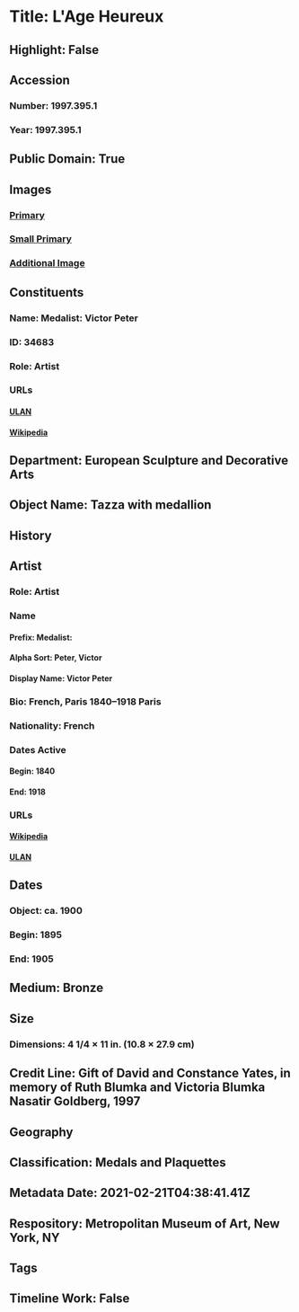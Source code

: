 # Title: L'Age Heureux
## Highlight: False
## Accession
### Number: 1997.395.1
### Year: 1997.395.1
## Public Domain: True
## Images
### [Primary](https://images.metmuseum.org/CRDImages/es/original/268593.jpg)
### [Small Primary](https://images.metmuseum.org/CRDImages/es/web-large/268593.jpg)
### [Additional Image](https://images.metmuseum.org/CRDImages/es/original/268594.jpg)
## Constituents
### Name: Medalist: Victor Peter
### ID: 34683
### Role: Artist
### URLs
#### [ULAN](http://vocab.getty.edu/page/ulan/500075966)
#### [Wikipedia](https://www.wikidata.org/wiki/Q3557500)
## Department: European Sculpture and Decorative Arts
## Object Name: Tazza with medallion
## History
## Artist
### Role: Artist
### Name
#### Prefix: Medalist:
#### Alpha Sort: Peter, Victor
#### Display Name: Victor Peter
### Bio: French, Paris 1840–1918 Paris
### Nationality: French
### Dates Active
#### Begin: 1840
#### End: 1918
### URLs
#### [Wikipedia](https://www.wikidata.org/wiki/Q3557500)
#### [ULAN](http://vocab.getty.edu/page/ulan/500075966)
## Dates
### Object: ca. 1900
### Begin: 1895
### End: 1905
## Medium: Bronze
## Size
### Dimensions: 4 1/4 × 11 in. (10.8 × 27.9 cm)
## Credit Line: Gift of David and Constance Yates, in memory of Ruth Blumka and Victoria Blumka Nasatir Goldberg, 1997
## Geography
## Classification: Medals and Plaquettes
## Metadata Date: 2021-02-21T04:38:41.41Z
## Respository: Metropolitan Museum of Art, New York, NY
## Tags
## Timeline Work: False